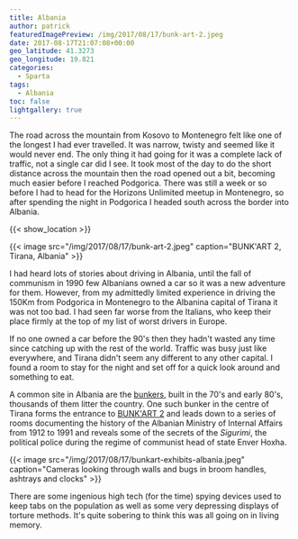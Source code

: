 ```yaml
---
title: Albania
author: patrick
featuredImagePreview: /img/2017/08/17/bunk-art-2.jpeg
date: 2017-08-17T21:07:08+00:00
geo_latitude: 41.3273
geo_longitude: 19.821
categories:
  - Sparta
tags:
  - Albania
toc: false
lightgallery: true
---
```

The road across the mountain from Kosovo to Montenegro felt like one of the longest I had ever travelled. It was narrow, twisty and seemed like it would never end. The only thing it had going for it was a complete lack of traffic, not a single car did I see. It took most of the day to do the short distance across the mountain then the road opened out a bit, becoming much easier before I reached Podgorica. There was still a week or so before I had to head for the Horizons Unlimited meetup in Montenegro, so after spending the night in Podgorica I headed south across the border into Albania.

<!--more-->

{{< show_location >}}

{{< image src="/img/2017/08/17/bunk-art-2.jpeg" caption="BUNK'ART 2, Tirana, Albania" >}}

I had heard lots of stories about driving in Albania, until the fall of communism in 1990 few Albanians owned a car so it was a new adventure for them. However, from my admittedly limited experience in driving the 150Km from Podgorica in Montenegro to the Albanina capital of Tirana it was not too bad. I had seen far worse from the Italians, who keep their place firmly at the top of my list of worst drivers in Europe.

If no one owned a car before the 90's then they hadn't wasted any time since catching up with the rest of the world. Traffic was busy just like everywhere, and Tirana didn't seem any different to any other capital. I found a room to stay for the night and set off for a quick look around and something to eat.

A common site in Albania are the [bunkers](https://en.wikipedia.org/wiki/Bunkers_in_Albania), built in the 70's and early 80's, thousands of them litter the country. One such bunker in the centre of Tirana forms the entrance to [BUNK'ART 2](http://bunkart.al/2/home) and leads down to a series of rooms documenting the history of the Albanian Ministry of Internal Affairs from 1912 to 1991 and reveals some of the secrets of the *Sigurimi*, the political police during the regime of communist head of state Enver Hoxha.

{{< image src="/img/2017/08/17/bunkart-exhibits-albania.jpeg" caption="Cameras looking through walls and bugs in broom handles, ashtrays and clocks" >}}

There are some ingenious high tech (for the time) spying devices used to keep tabs on the population as well as some very depressing displays of torture methods. It's quite sobering to think this was all going on in living memory.
